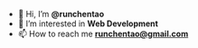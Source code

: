 - 👋 Hi, I’m **@runchentao**
- 👀 I’m interested in **Web Development**
- 📫 How to reach me **runchentao@gmail.com**

<!---
runchentao/runchentao is a ✨ special ✨ repository because its `README.md` (this file) appears on your GitHub profile.
You can click the Preview link to take a look at your changes.
--->
